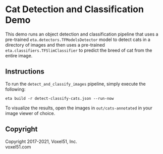 # Cat Detection and Classification Demo

This demo runs an object detection and classification pipeline that uses a
pre-trained `eta.detectors.TFModelsDetector` model to detect cats in a
directory of images and then uses a pre-trained
`eta.classifiers.TFSlimClassifier` to predict the breed of cat from the entire
image.

## Instructions

To run the `detect_and_classify_images` pipeline, simply execute the following:

```
eta build -r detect-classify-cats.json --run-now
```

To visualize the results, open the images in `out/cats-annotated` in your image
viewer of choice.

## Copyright

Copyright 2017-2021, Voxel51, Inc.<br> voxel51.com
